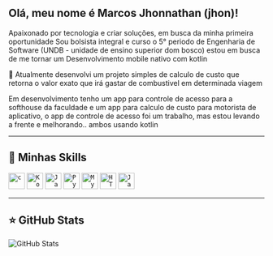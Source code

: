 ## Olá, meu nome é Marcos Jhonnathan (jhon)!

Apaixonado por tecnologia e criar soluções, em busca da minha primeira oportunidade 
Sou bolsista integral e curso o 5° periodo de Engenharia de Software (UNDB - unidade de ensino superior dom bosco)
estou em busca de me tornar um Desenvolvimento mobile nativo com kotlin 

🔭 Atualmente desenvolvi um projeto simples de calculo de custo que retorna o valor exato que irá gastar de combustivel  em determinada viagem

Em desenvolvimento tenho um app para controle de acesso para a softhouse da faculdade e um app para calculo de custo para motorista de aplicativo, o app de controle de acesso foi um trabalho, mas estou levando a frente e melhorando.. ambos usando kotlin 

---

## 🚀 Minhas Skills

<code><img height="32" src="https://img.icons8.com/?size=100&id=OJKzFAELgaAT&format=png&color=000000" alt="c"/></code>
<code><img height="32" src="https://img.icons8.com/?size=100&id=pW9tHQnl55j4&format=png&color=000000" alt="Koltin"/></code>
<code><img height="32" src="https://img.icons8.com/?size=100&id=lTKW3iI3wIT0&format=png&color=000000" alt="Java"/></code>
<code><img height="32" src="https://img.icons8.com/?size=100&id=hGdCwhSHUe6L&format=png&color=000000" alt="Python"/></code>
<code><img height="32" src="https://img.icons8.com/?size=100&id=9nLaR5KFGjN0&format=png&color=000000" alt="MySQL"/></code>
<code><img height="32" src="https://img.icons8.com/?size=100&id=20909&format=png&color=000000" alt="HTML5"/></code>
<code><img height="32" src="https://img.icons8.com/?size=100&id=PXTY4q2Sq2lG&format=png&color=000000" alt="JavaScript"/></code>

---

## ⭐ GitHub Stats

![GitHub Stats](https://github-readme-stats.vercel.app/api?username=jhonApk&show_icons=true)
